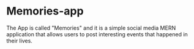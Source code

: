 # Memories-app
The App is called "Memories" and it is a simple social media MERN application that allows users to post interesting events that happened in their lives.
